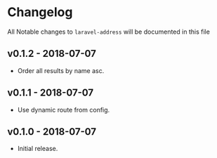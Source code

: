 # Changelog

All Notable changes to `laravel-address` will be documented in this file

## v0.1.2 - 2018-07-07

- Order all results by name asc.

## v0.1.1 - 2018-07-07

- Use dynamic route from config.

## v0.1.0 - 2018-07-07

- Initial release.
